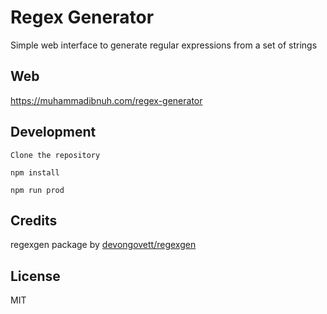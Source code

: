 # Regex Generator
Simple web interface to generate regular expressions from a set of strings

## Web
https://muhammadibnuh.com/regex-generator

## Development
```
Clone the repository
```

```
npm install
```

```
npm run prod
```

## Credits
regexgen package by [devongovett/regexgen](https://github.com/devongovett/regexgen)

## License
MIT